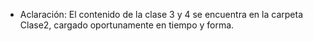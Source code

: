 * Aclaración: El contenido de la clase 3 y 4 se encuentra en la carpeta Clase2, cargado oportunamente en tiempo y forma. 
